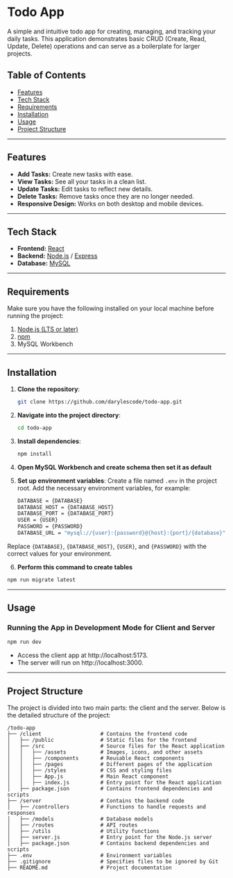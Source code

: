 # Todo App

A simple and intuitive todo app for creating, managing, and tracking your daily tasks. This application demonstrates basic CRUD (Create, Read, Update, Delete) operations and can serve as a boilerplate for larger projects.

## Table of Contents

- [Features](#features)
- [Tech Stack](#tech-stack)
- [Requirements](#requirements)
- [Installation](#installation)
- [Usage](#usage)
- [Project Structure](#project-structure)

---

## Features

- **Add Tasks:** Create new tasks with ease.
- **View Tasks:** See all your tasks in a clean list.
- **Update Tasks:** Edit tasks to reflect new details.
- **Delete Tasks:** Remove tasks once they are no longer needed.
- **Responsive Design:** Works on both desktop and mobile devices.

---

## Tech Stack

- **Frontend:** [React](https://reactjs.org/)
- **Backend:** [Node.js](https://nodejs.org/en/) / [Express](https://expressjs.com/)
- **Database:** [MySQL](https://www.mysql.com/)

---

## Requirements

Make sure you have the following installed on your local machine before running the project:

1. [Node.js (LTS or later)](https://nodejs.org/en/)
2. [npm](https://www.npmjs.com/)
3. MySQL Workbench

---

## Installation

1. **Clone the repository**:
   ```bash
   git clone https://github.com/darylescode/todo-app.git
   ```

2. **Navigate into the project directory**:
   ```bash
   cd todo-app
   ```

3. **Install dependencies**:
   ```bash
   npm install
   ```
4. **Open MySQL Workbench and create schema then set it as default**

5. **Set up environment variables**:
   Create a file named `.env` in the project root. Add the necessary environment variables, for example:

   ```bash
   DATABASE = {DATABASE}
   DATABASE_HOST = {DATABASE_HOST}
   DATABASE_PORT = {DATABASE_PORT}
   USER = {USER}
   PASSWORD = {PASSWORD}
   DATABASE_URL = "mysql://{user}:{password}@{host}:{port}/{database}"
   ```

Replace `{DATABASE}`, `{DATABASE_HOST}`, `{USER}`, and `{PASSWORD}` with the correct values for your environment.

6. **Perform this command to create tables**
```bash
npm run migrate latest
```
---

## Usage

### Running the App in Development Mode for **Client** and **Server**

```bash
npm run dev
```

- Access the client app at http://localhost:5173.
- The server will run on http://localhost:3000.


---

## Project Structure

The project is divided into two main parts: the client and the server. Below is the detailed structure of the project:

```
/todo-app
├── /client                   # Contains the frontend code
│   ├── /public               # Static files for the frontend
│   ├── /src                  # Source files for the React application
│   │   ├── /assets           # Images, icons, and other assets
│   │   ├── /components       # Reusable React components
│   │   ├── /pages            # Different pages of the application
│   │   ├── /styles           # CSS and styling files
│   │   ├── App.js            # Main React component
│   │   ├── index.js          # Entry point for the React application
│   ├── package.json          # Contains frontend dependencies and scripts
├── /server                   # Contains the backend code
│   ├── /controllers          # Functions to handle requests and responses
│   ├── /models               # Database models
│   ├── /routes               # API routes
│   ├── /utils                # Utility functions
│   ├── server.js             # Entry point for the Node.js server
│   ├── package.json          # Contains backend dependencies and scripts
├── .env                      # Environment variables
├── .gitignore                # Specifies files to be ignored by Git
├── README.md                 # Project documentation
```
